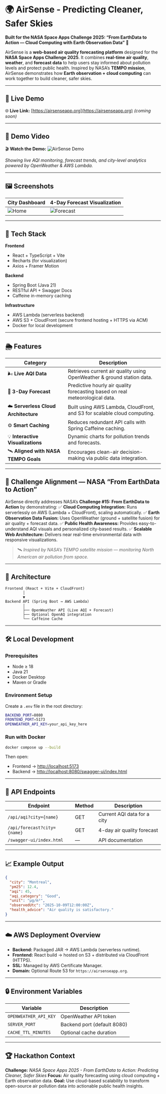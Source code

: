 # 🌍 AirSense - Predicting Cleaner, Safer Skies

**Built for the NASA Space Apps Challenge 2025: “From EarthData to Action — Cloud Computing with Earth Observation Data”** 🚀

AirSense is a **web-based air quality forecasting platform** designed for the **NASA Space Apps Challenge 2025**.
It combines **real-time air quality**, **weather**, and **forecast data** to help users stay informed about pollution levels and protect public health.
Inspired by NASA’s **TEMPO mission**, AirSense demonstrates how **Earth observation + cloud computing** can work together to build cleaner, safer skies.

---

## 📡 Live Demo

🌐 **Live Link:** [https://airsenseapp.org](https://airsenseapp.org) *(coming soon)*

---

## 🎥 Demo Video

🎬 **Watch the Demo:** ![AirSense Demo](./demo/demo.gif)

*Showing live AQI monitoring, forecast trends, and city-level analytics powered by OpenWeather & AWS Lambda.*

---

## 🖼️ Screenshots

| City Dashboard                  | 4-Day Forecast Visualization            |
| ------------------------------- | --------------------------------------- |
| ![Home](./screenshots/home.png) | ![Forecast](./screenshots/forecast.png) |

---

## 🚀 Tech Stack

**Frontend**

* React + TypeScript + Vite
* Recharts (for visualization)
* Axios + Framer Motion

**Backend**

* Spring Boot (Java 21)
* RESTful API + Swagger Docs
* Caffeine in-memory caching

**Infrastructure**

* AWS Lambda (serverless backend)
* AWS S3 + CloudFront (secure frontend hosting + HTTPS via ACM)
* Docker for local development

---

## 🌦️ Features

| Category                              | Description                                                                  |
| ------------------------------------- | ---------------------------------------------------------------------------- |
| 🌬 **Live AQI Data**                  | Retrieves current air quality using OpenWeather & ground station data.       |
| 🔮 **3-Day Forecast**                 | Predictive hourly air quality forecasting based on real meteorological data. |
| ☁️ **Serverless Cloud Architecture**  | Built using AWS Lambda, CloudFront, and S3 for scalable cloud computing.     |
| ⚙️ **Smart Caching**                  | Reduces redundant API calls with Spring Caffeine caching.                    |
| 💡 **Interactive Visualizations**     | Dynamic charts for pollution trends and forecasts.                           |
| 🛰️ **Aligned with NASA TEMPO Goals** | Encourages clean-air decision-making via public data integration.            |

---

## 🧠 Challenge Alignment — NASA “From EarthData to Action”

AirSense directly addresses NASA’s **Challenge #15: From EarthData to Action** by demonstrating:
✅ **Cloud Computing Integration:** Runs serverlessly on AWS (Lambda + CloudFront), scaling automatically.
✅ **Earth Observation Data Fusion:** Uses OpenWeather (ground + satellite fusion) for air quality + forecast data.
✅ **Public Health Awareness:** Provides easy-to-understand AQI visuals and personalized city-based results.
✅ **Scalable Web Architecture:** Delivers near real-time environmental data with responsive visualizations.

> 🛰️ *Inspired by NASA’s TEMPO satellite mission — monitoring North American air pollution from space.*

---

## 🧱 Architecture

```
Frontend (React + Vite + CloudFront)
        │
        ▼
Backend API (Spring Boot → AWS Lambda)
        │
        ├── OpenWeather API (Live AQI + Forecast)
        ├── Optional OpenAQ integration
        └── Caffeine Cache
```

---

## 🛠️ Local Development

### Prerequisites

* Node ≥ 18
* Java 21
* Docker Desktop
* Maven or Gradle

### Environment Setup

Create a `.env` file in the root directory:

```bash
BACKEND_PORT=8080
FRONTEND_PORT=5173
OPENWEATHER_API_KEY=your_api_key_here
```

### Run with Docker

```bash
docker compose up --build
```

Then open:

* Frontend → [http://localhost:5173](http://localhost:5173)
* Backend → [http://localhost:8080/swagger-ui/index.html](http://localhost:8080/swagger-ui/index.html)

---

## 🧩 API Endpoints

| Endpoint                    | Method | Description                 |
| --------------------------- | ------ | --------------------------- |
| `/api/aqi?city={name}`      | GET    | Current AQI data for a city |
| `/api/forecast?city={name}` | GET    | 4-day air quality forecast  |
| `/swagger-ui/index.html`    | —      | API documentation           |

---

## 📈 Example Output

```json
{
  "city": "Montreal",
  "pm25": 12.4,
  "aqi": 45,
  "aqi_category": "Good",
  "unit": "µg/m³",
  "observedUtc": "2025-10-09T12:00:00Z",
  "health_advice": "Air quality is satisfactory."
}
```

---

## ☁️ AWS Deployment Overview

* **Backend:** Packaged JAR → AWS Lambda (serverless runtime).
* **Frontend:** React build → hosted on S3 + distributed via CloudFront (HTTPS).
* **SSL:** Managed by AWS Certificate Manager.
* **Domain:** Optional Route 53 for `https://airsenseapp.org`.

---

## 🔒 Environment Variables

| Variable              | Description                 |
| --------------------- | --------------------------- |
| `OPENWEATHER_API_KEY` | OpenWeather API token       |
| `SERVER_PORT`         | Backend port (default 8080) |
| `CACHE_TTL_MINUTES`   | Optional cache duration     |

---

## 🏆 Hackathon Context

**Challenge:** *NASA Space Apps 2025 - From EarthData to Action: Predicting Cleaner, Safer Skies*
**Focus:** Air quality forecasting using cloud computing + Earth observation data.
**Goal:** Use cloud-based scalability to transform open-source air pollution data into actionable public health insights.

